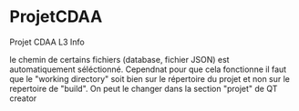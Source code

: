 # ProjetCDAA

Projet CDAA L3 Info

le chemin de certains fichiers (database, fichier JSON) est automatiquement séléctionné. Cependnat pour que cela fonctionne il faut que le "working directory" soit bien sur le répertoire du projet et non sur le repertoire de "build". On peut le changer dans la section "projet" de QT creator
